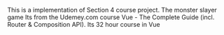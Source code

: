 This is a implementation of Section 4 course project. The monster slayer game
Its from the Udemey.com course Vue - The Complete Guide (incl. Router & Composition API). Its 32 hour course in Vue
